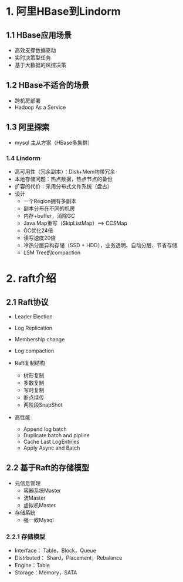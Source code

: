 # 1. 阿里HBase到Lindorm
## 1.1 HBase应用场景

- 高效支撑数据驱动
- 实时决策型任务
- 基于大数据的风控决策

## 1.2 HBase不适合的场景

- 跨机房部署
- Hadoop As a Service

## 1.3 阿里探索

- mysql 主从方案（HBase多集群）

### 1.4 Lindorm

-  高可用性（冗余副本）：Disk+Mem均带冗余
-  本地存储问题：热点数据，热点节点的备份
-  扩容的代价：采用分布式文件系统（盘古）
-  设计
    - 一个Region拥有多副本
    - 副本分布在不同的机房
    - 内存+buffer，消除GC
    - Java Map重写（SkipListMap）==> CCSMap
    - GC优化24倍
    - 读写速度20倍
    - 冷热分层异构存储（SSD + HDD），业务透明、自动分层、节省存储
    - LSM Tree的compaction

# 2. raft介绍

## 2.1 Raft协议
- Leader Election
- Log Replication
- Membership change
- Log compaction

- Raft复制结构
     - 树形复制
     - 多数复制
     - 写时复制
     - 断点续传
     - 两阶段SnapShot

- 高性能
   - Append log batch
   - Duplicate batch and pipline
   - Cache Last LogEntiries
   - Apply Async and Batch
     
## 2.2 基于Raft的存储模型
- 元信息管理
   - 容器系统Master
   - 流Master
   - 虚拟机Master
- 存储系统
   - 强一致Mysql
### 2.2.1 存储模型
   - Interface： Table，Block，Queue
   - Distrbuted： Shard，Placement，Rebalance
   - Engine：Table
   - Storage：Memory，SATA









